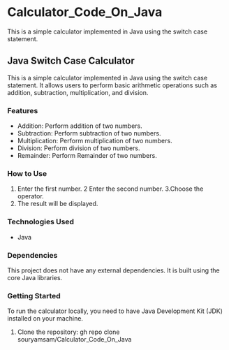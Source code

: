 # Calculator_Code_On_Java
This is a simple calculator implemented in Java using the switch case statement. 
## Java Switch Case Calculator

This is a simple calculator implemented in Java using the switch case statement. It allows users to perform basic arithmetic operations such as addition, subtraction, multiplication, and division.

### Features

- Addition: Perform addition of two numbers.
- Subtraction: Perform subtraction of two numbers.
- Multiplication: Perform multiplication of two numbers.
- Division: Perform division of two numbers.
- Remainder: Perform Remainder of two numbers.

### How to Use

1. Enter the first number.
2 Enter the second number.
3.Choose the operator.
4. The result will be displayed.

### Technologies Used

- Java

### Dependencies

This project does not have any external dependencies. It is built using the core Java libraries.

### Getting Started

To run the calculator locally, you need to have Java Development Kit (JDK) installed on your machine.

1. Clone the repository:
gh repo clone souryamsam/Calculator_Code_On_Java
